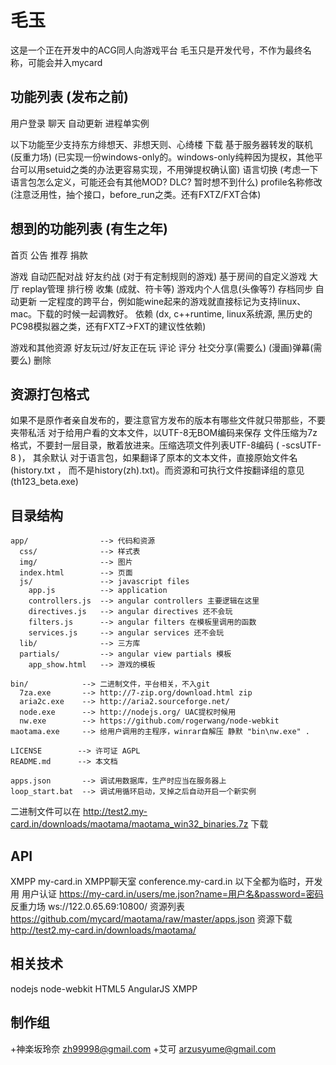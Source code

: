 # 毛玉

这是一个正在开发中的ACG同人向游戏平台
毛玉只是开发代号，不作为最终名称，可能会并入mycard

## 功能列表 (发布之前)
用户登录
聊天
自动更新
进程单实例

以下功能至少支持东方绯想天、非想天则、心绮楼
下载
基于服务器转发的联机 (反重力场)  (已实现一份windows-only的。windows-only纯粹因为提权，其他平台可以用setuid之类的办法更容易实现，不用弹提权确认窗)
语言切换 (考虑一下语言包怎么定义，可能还会有其他MOD? DLC? 暂时想不到什么)
profile名称修改 (注意泛用性，抽个接口，before_run之类。还有FXTZ/FXT合体)

## 想到的功能列表 (有生之年)
首页
公告
推荐
捐款

游戏
自动匹配对战
好友约战
(对于有定制规则的游戏) 基于房间的自定义游戏 大厅
replay管理
排行榜
收集 (成就、符卡等)
游戏内个人信息(头像等?)
存档同步
自动更新
一定程度的跨平台，例如能wine起来的游戏就直接标记为支持linux、mac。下载的时候一起调教好。
依赖 (dx, c++runtime, linux系统源, 黑历史的PC98模拟器之类，还有FXTZ->FXT的建议性依赖)

游戏和其他资源
好友玩过/好友正在玩
评论
评分
社交分享(需要么)
(漫画)弹幕(需要么)
删除

## 资源打包格式
如果不是原作者亲自发布的，要注意官方发布的版本有哪些文件就只带那些，不要夹带私活
对于给用户看的文本文件，以UTF-8无BOM编码来保存
文件压缩为7z格式，不要封一层目录，散着放进来。压缩选项文件列表UTF-8编码 ( -scsUTF-8 )， 其余默认
对于语言包，如果翻译了原本的文本文件，直接原始文件名(history.txt ， 而不是history(zh).txt)。而资源和可执行文件按翻译组的意见(th123_beta.exe)

## 目录结构

    app/                --> 代码和资源
      css/              --> 样式表
      img/              --> 图片
      index.html        --> 页面
      js/               --> javascript files
        app.js          --> application
        controllers.js  --> angular controllers 主要逻辑在这里
        directives.js   --> angular directives 还不会玩
        filters.js      --> angular filters 在模板里调用的函数
        services.js     --> angular services 还不会玩
      lib/              --> 三方库
      partials/         --> angular view partials 模板
        app_show.html   --> 游戏的模板

    bin/            --> 二进制文件，平台相关，不入git
      7za.exe       --> http://7-zip.org/download.html zip 
      aria2c.exe    --> http://aria2.sourceforge.net/
      node.exe      --> http://nodejs.org/ UAC提权时候用
      nw.exe        --> https://github.com/rogerwang/node-webkit
    maotama.exe     --> 给用户调用的主程序，winrar自解压 静默 "bin\nw.exe" .

    LICENSE        --> 许可证 AGPL
    README.md      --> 本文档

    apps.json       --> 调试用数据库，生产时应当在服务器上
    loop_start.bat  --> 调试用循环启动，叉掉之后自动开启一个新实例

二进制文件可以在 http://test2.my-card.in/downloads/maotama/maotama_win32_binaries.7z 下载

## API
XMPP my-card.in
XMPP聊天室 conference.my-card.in
以下全都为临时，开发用
用户认证 https://my-card.in/users/me.json?name=用户名&password=密码
反重力场 ws://122.0.65.69:10800/
资源列表 https://github.com/mycard/maotama/raw/master/apps.json
资源下载 http://test2.my-card.in/downloads/maotama/

## 相关技术

nodejs
node-webkit
HTML5
AngularJS
XMPP


## 制作组

+神楽坂玲奈 <zh99998@gmail.com>
+艾可 <arzusyume@gmail.com>
